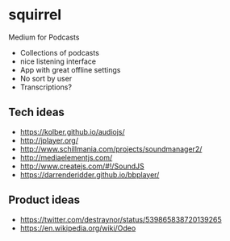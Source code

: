 # squirrel

Medium for Podcasts

 * Collections of podcasts
 * nice listening interface
 * App with great offline settings
 * No sort by user
 * Transcriptions?

## Tech ideas

 * https://kolber.github.io/audiojs/
 * http://jplayer.org/
 * http://www.schillmania.com/projects/soundmanager2/
 * http://mediaelementjs.com/
 * http://www.createjs.com/#!/SoundJS
 * https://darrenderidder.github.io/bbplayer/

## Product ideas

 * https://twitter.com/destraynor/status/539865838720139265
 * https://en.wikipedia.org/wiki/Odeo
